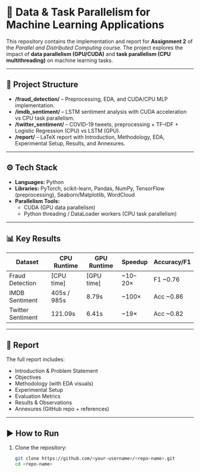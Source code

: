 # 🚀 Data & Task Parallelism for Machine Learning Applications

This repository contains the implementation and report for **Assignment 2** of the *Parallel and Distributed Computing* course. The project explores the impact of **data parallelism (GPU/CUDA)** and **task parallelism (CPU multithreading)** on machine learning tasks.

---

## 📂 Project Structure
- **/fraud_detection/** – Preprocessing, EDA, and CUDA/CPU MLP implementation.
- **/imdb_sentiment/** – LSTM sentiment analysis with CUDA acceleration vs CPU task parallelism.
- **/twitter_sentiment/** – COVID-19 tweets, preprocessing + TF–IDF + Logistic Regression (CPU) vs LSTM (GPU).
- **/report/** – LaTeX report with Introduction, Methodology, EDA, Experimental Setup, Results, and Annexures.

---

## ⚙️ Tech Stack
- **Languages:** Python
- **Libraries:** PyTorch, scikit-learn, Pandas, NumPy, TensorFlow (preprocessing), Seaborn/Matplotlib, WordCloud
- **Parallelism Tools:** 
  - CUDA (GPU data parallelism)
  - Python threading / DataLoader workers (CPU task parallelism)

---

## 📊 Key Results
| Dataset              | CPU Runtime         | GPU Runtime | Speedup   | Accuracy/F1 |
|-----------------------|--------------------|-------------|-----------|-------------|
| Fraud Detection       | [CPU time]         | [GPU time]  | ~10–20×   | F1 ~0.76    |
| IMDB Sentiment        | 405s / 985s        | 8.79s       | ~100×     | Acc ~0.86   |
| Twitter Sentiment     | 121.09s            | 6.41s       | ~19×      | Acc ~0.82   |

---

## 📑 Report
The full report includes:
- Introduction & Problem Statement
- Objectives
- Methodology (with EDA visuals)
- Experimental Setup
- Evaluation Metrics
- Results & Observations
- Annexures (GitHub repo + references)

---

## ▶️ How to Run
1. Clone the repository:
   ```bash
   git clone https://github.com/<your-username>/<repo-name>.git
   cd <repo-name>
